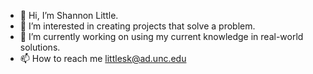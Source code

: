 - 👋 Hi, I’m Shannon Little.
- 👀 I’m interested in creating projects that solve a problem.
- 🌱 I’m currently working on using my current knowledge in real-world solutions.
- 📫 How to reach me littlesk@ad.unc.edu

<!---
Littlesk/Littlesk is a ✨ special ✨ repository because its `README.md` (this file) appears on your GitHub profile.
You can click the Preview link to take a look at your changes.
--->
